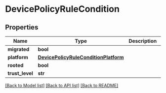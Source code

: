 # DevicePolicyRuleCondition

## Properties
Name | Type | Description | Notes
------------ | ------------- | ------------- | -------------
**migrated** | **bool** |  | [optional] 
**platform** | [**DevicePolicyRuleConditionPlatform**](DevicePolicyRuleConditionPlatform.md) |  | [optional] 
**rooted** | **bool** |  | [optional] 
**trust_level** | **str** |  | [optional] 

[[Back to Model list]](../README.md#documentation-for-models) [[Back to API list]](../README.md#documentation-for-api-endpoints) [[Back to README]](../README.md)

